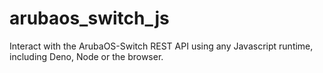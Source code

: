 # arubaos_switch_js
Interact with the ArubaOS-Switch REST API using any Javascript runtime, including Deno, Node or the browser.
